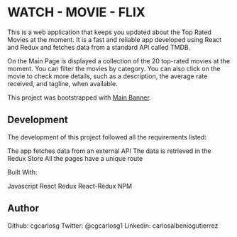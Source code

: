 # WATCH - MOVIE - FLIX

This is a web application that keeps you updated about the Top Rated Movies at the moment. It is a fast and reliable app developed using React and Redux and fetches data from a standard API called TMDB.

On the Main Page is displayed a collection of the 20 top-rated movies at the moment.
You can filter the movies by category.
You can also click on the movie to check more details, such as a description, the average rate received, and tagline, when available.


This project was bootstrapped with [Main Banner]('https://github.com/cgcarlosg/redux-for-bootcamp/blob/development/src/assets/images/main.jpg').


## Development

The development of this project followed all the requirements listed:

The app fetches data from an external API
The data is retrieved in the Redux Store
All the pages have a unique route

Built With:

Javascript
React
Redux
React-Redux
NPM

## Author

Github: cgcarlosg
Twitter: @cgcarlosg1
Linkedin: carlosalbeniogutierrez



